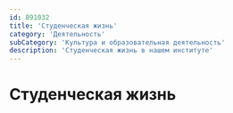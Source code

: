 ```yaml
---
id: 891032
title: 'Студенческая жизнь'
category: 'Деятельность'
subCategory: 'Культура и образовательная деятельность'
description: 'Студенческая жизнь в нашем институте'
---
```


# Студенческая жизнь

